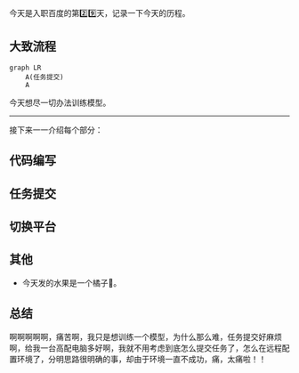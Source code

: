 今天是入职百度的第2️⃣9️⃣天，记录一下今天的历程。

## 大致流程

```mermaid
graph LR
    A(任务提交)
    A
```

今天想尽一切办法训练模型。

---
接下来一一介绍每个部分：

## 代码编写


## 任务提交

## 切换平台


## 其他
- 今天发的水果是一个橘子🍊。

## 总结
啊啊啊啊啊，痛苦啊，我只是想训练一个模型，为什么那么难，任务提交好麻烦啊，给我一台高配电脑多好啊，我就不用考虑到底怎么提交任务了，怎么在远程配置环境了，分明思路很明确的事，却由于环境一直不成功，痛，太痛啦！！

<!-- ##{"timestamp":1733747162}## -->